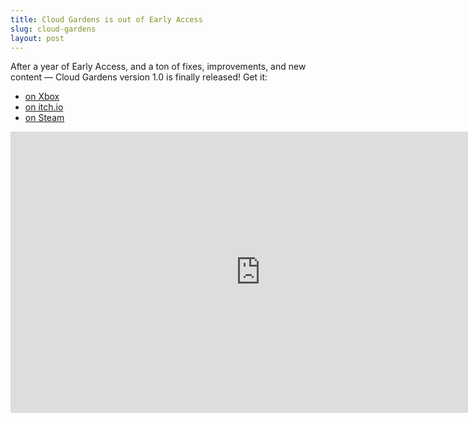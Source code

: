 ```yaml
---
title: Cloud Gardens is out of Early Access
slug: cloud-gardens
layout: post
---
```


After a year of Early Access, and a ton of fixes, improvements, and new content — Cloud Gardens version 1.0 is finally released! Get it:

- [on Xbox](https://www.microsoft.com/en-us/p/cloud-gardens/9n07gs0hcnpk)
- [on itch.io](https://noio.itch.io/cloud-gardens)
- [on Steam](https://store.steampowered.com/app/1372320/Cloud_Gardens/)



<iframe width="800" height="450" src="https://www.youtube.com/embed/jwVFM3GDTOc" title="YouTube video player" frameborder="0" allow="accelerometer; autoplay; clipboard-write; encrypted-media; gyroscope; picture-in-picture" allowfullscreen></iframe>

